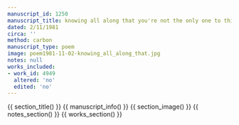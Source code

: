```yaml
---
manuscript_id: 1250
manuscript_title: knowing all along that you're not the only one to think like this
dated: 2/11/1981
circa: ''
method: carbon
manuscript_type: poem
image: poem1981-11-02-knowing_all_along_that.jpg
notes: null
works_included:
- work_id: 4949
  altered: 'no'
  edited: 'no'
---
```


{{ section_title() }}
{{ manuscript_info() }}
{{ section_image() }}
{{ notes_section() }}
{{ works_section() }}
